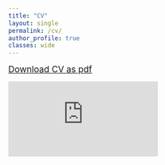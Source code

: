 ```yaml
---
title: "CV"
layout: single
permalink: /cv/
author_profile: true
classes: wide
---
```

  
  <span style="font-size:13pt;">[Download CV as pdf](https://seunghunlee918.github.io/cv/CV_shl.pdf)  </span>

<embed src="https://seunghunlee918.github.io/cv/CV_shl.pdf" type="application/pdf" />